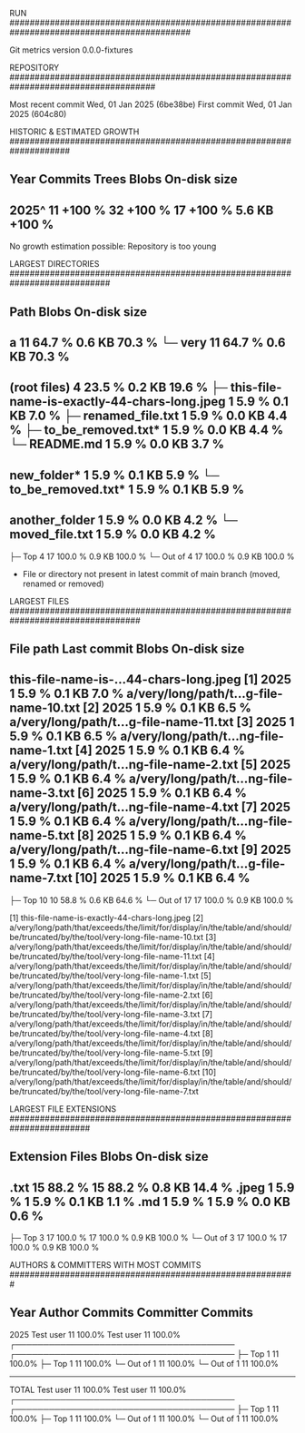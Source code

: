RUN ############################################################################################

Git metrics version        0.0.0-fixtures

REPOSITORY #####################################################################################

Most recent commit         Wed, 01 Jan 2025 (6be38be)
First commit               Wed, 01 Jan 2025 (604c80)

HISTORIC & ESTIMATED GROWTH ####################################################################

Year        Commits                  Trees                  Blobs           On-disk size
------------------------------------------------------------------------------------------------
2025^            11  +100 %             32  +100 %             17  +100 %         5.6 KB  +100 %
------------------------------------------------------------------------------------------------
No growth estimation possible: Repository is too young

LARGEST DIRECTORIES ############################################################################

Path                                                        Blobs           On-disk size
------------------------------------------------------------------------------------------------
a                                                              11  64.7 %         0.6 KB  70.3 %
└─ very                                                        11  64.7 %         0.6 KB  70.3 %
------------------------------------------------------------------------------------------------
(root files)                                                    4  23.5 %         0.2 KB  19.6 %
├─ this-file-name-is-exactly-44-chars-long.jpeg                 1   5.9 %         0.1 KB   7.0 %
├─ renamed_file.txt                                             1   5.9 %         0.0 KB   4.4 %
├─ to_be_removed.txt*                                           1   5.9 %         0.0 KB   4.4 %
└─ README.md                                                    1   5.9 %         0.0 KB   3.7 %
------------------------------------------------------------------------------------------------
new_folder*                                                     1   5.9 %         0.1 KB   5.9 %
└─ to_be_removed.txt*                                           1   5.9 %         0.1 KB   5.9 %
------------------------------------------------------------------------------------------------
another_folder                                                  1   5.9 %         0.0 KB   4.2 %
└─ moved_file.txt                                               1   5.9 %         0.0 KB   4.2 %
------------------------------------------------------------------------------------------------
├─ Top 4                                                       17 100.0 %         0.9 KB 100.0 %
└─ Out of 4                                                    17 100.0 %         0.9 KB 100.0 %

* File or directory not present in latest commit of main branch (moved, renamed or removed)

LARGEST FILES ##################################################################################

File path                              Last commit          Blobs           On-disk size
------------------------------------------------------------------------------------------------
this-file-name-is-...44-chars-long.jpeg [1]   2025              1   5.9 %         0.1 KB   7.0 %
a/very/long/path/t...g-file-name-10.txt [2]   2025              1   5.9 %         0.1 KB   6.5 %
a/very/long/path/t...g-file-name-11.txt [3]   2025              1   5.9 %         0.1 KB   6.5 %
a/very/long/path/t...ng-file-name-1.txt [4]   2025              1   5.9 %         0.1 KB   6.4 %
a/very/long/path/t...ng-file-name-2.txt [5]   2025              1   5.9 %         0.1 KB   6.4 %
a/very/long/path/t...ng-file-name-3.txt [6]   2025              1   5.9 %         0.1 KB   6.4 %
a/very/long/path/t...ng-file-name-4.txt [7]   2025              1   5.9 %         0.1 KB   6.4 %
a/very/long/path/t...ng-file-name-5.txt [8]   2025              1   5.9 %         0.1 KB   6.4 %
a/very/long/path/t...ng-file-name-6.txt [9]   2025              1   5.9 %         0.1 KB   6.4 %
a/very/long/path/t...g-file-name-7.txt [10]   2025              1   5.9 %         0.1 KB   6.4 %
------------------------------------------------------------------------------------------------
├─ Top 10                                                      10  58.8 %         0.6 KB  64.6 %
└─ Out of 17                                                   17 100.0 %         0.9 KB 100.0 %

[1] this-file-name-is-exactly-44-chars-long.jpeg
[2] a/very/long/path/that/exceeds/the/limit/for/display/in/the/table/and/should/be/truncated/by/the/tool/very-long-file-name-10.txt
[3] a/very/long/path/that/exceeds/the/limit/for/display/in/the/table/and/should/be/truncated/by/the/tool/very-long-file-name-11.txt
[4] a/very/long/path/that/exceeds/the/limit/for/display/in/the/table/and/should/be/truncated/by/the/tool/very-long-file-name-1.txt
[5] a/very/long/path/that/exceeds/the/limit/for/display/in/the/table/and/should/be/truncated/by/the/tool/very-long-file-name-2.txt
[6] a/very/long/path/that/exceeds/the/limit/for/display/in/the/table/and/should/be/truncated/by/the/tool/very-long-file-name-3.txt
[7] a/very/long/path/that/exceeds/the/limit/for/display/in/the/table/and/should/be/truncated/by/the/tool/very-long-file-name-4.txt
[8] a/very/long/path/that/exceeds/the/limit/for/display/in/the/table/and/should/be/truncated/by/the/tool/very-long-file-name-5.txt
[9] a/very/long/path/that/exceeds/the/limit/for/display/in/the/table/and/should/be/truncated/by/the/tool/very-long-file-name-6.txt
[10] a/very/long/path/that/exceeds/the/limit/for/display/in/the/table/and/should/be/truncated/by/the/tool/very-long-file-name-7.txt

LARGEST FILE EXTENSIONS ########################################################################

Extension                            Files                  Blobs           On-disk size
------------------------------------------------------------------------------------------------
.txt                                    15  88.2 %             15  88.2 %         0.8 KB  14.4 %
.jpeg                                    1   5.9 %              1   5.9 %         0.1 KB   1.1 %
.md                                      1   5.9 %              1   5.9 %         0.0 KB   0.6 %
------------------------------------------------------------------------------------------------
├─ Top 3                                17 100.0 %             17 100.0 %         0.9 KB 100.0 %
└─ Out of 3                             17 100.0 %             17 100.0 %         0.9 KB 100.0 %

AUTHORS & COMMITTERS WITH MOST COMMITS #########################################################

Year    Author                   Commits                Committer                Commits
------------------------------------------------------------------------------------------------

2025    Test user                     11  100.0%        Test user                     11  100.0%
        ┌───────────────────────────────────────        ┌───────────────────────────────────────
        ├─ Top 1                      11  100.0%        ├─ Top 1                      11  100.0%
        └─ Out of 1                   11  100.0%        └─ Out of 1                   11  100.0%

------------------------------------------------------------------------------------------------

TOTAL   Test user                     11  100.0%        Test user                     11  100.0%
        ┌───────────────────────────────────────        ┌───────────────────────────────────────
        ├─ Top 1                      11  100.0%        ├─ Top 1                      11  100.0%
        └─ Out of 1                   11  100.0%        └─ Out of 1                   11  100.0%

